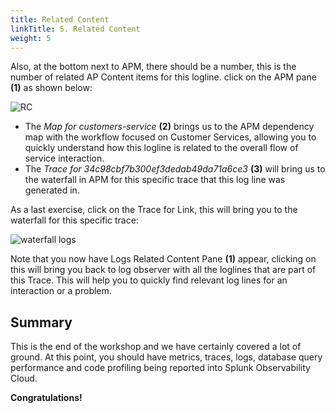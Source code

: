 ```yaml
---
title: Related Content
linkTitle: 5. Related Content
weight: 5
---
```


Also, at the bottom next to APM, there should be a number, this is the number of related AP Content items for this logline.  click on the APM pane **(1)** as shown below:

![RC](../../images/log-apm-rc.png)

- The *Map for customers-service*  **(2)** brings us to the APM dependency map with the workflow focused on Customer Services, allowing you to quickly understand how this logline is related to the overall flow of service interaction.
- The *Trace for 34c98cbf7b300ef3dedab49da71a6ce3* **(3)** will bring us to the waterfall in APM for this specific trace that this log line was generated in.

As a last exercise, click on  the Trace for Link, this will bring you to the waterfall for this specific trace:

![waterfall logs](../../images/waterfall-with-logs.png)

Note that you now have Logs Related Content Pane **(1)** appear, clicking on this will bring you back to log observer with all the loglines that are part of this Trace.
This will help you to quickly find relevant log lines for an interaction or a problem.

## Summary

This is the end of the workshop and we have certainly covered a lot of ground. At this point, you should have metrics, traces, logs, database query performance and code profiling being reported into Splunk Observability Cloud.

**Congratulations!**

<!--
docker system prune -a --volumes

  81  . ~/workshop/petclinic/scripts/add_otel.sh
   82  . ~/workshop/petclinic/scripts/update_logback.sh
   83  ./mvnw clean install -DskipTests -P buildDocker
   84  . ~/workshop/petclinic/scripts/push_docker.sh
   85  . ~/workshop/petclinic/scripts/set_local.sh
   86  kubectl apply -f ~/workshop/petclinic/petclinic-local.yaml
   87  k9s
   88  kubectl delete -f ~/workshop/petclinic/petclinic-local.yaml
   89  kubectl apply -f ~/workshop/petclinic/petclinic-local.yaml
   90  k9s
   91  kubectl delete -f ~/workshop/petclinic/petclinic-local.yaml
   92  kubectl apply -f ~/workshop/petclinic/petclinic-local.yaml
   93  k9s
   94  kubectl get deployments -l app.kubernetes.io/part-of=spring-petclinic -o name | xargs -I % kubectl patch % -p "{\"spec\": {\"template\":{\"metadata\":{\"annotations\":{\"instrumentation.opentelemetry.io/inject-java\":\"true\"}}}}}"
-->
